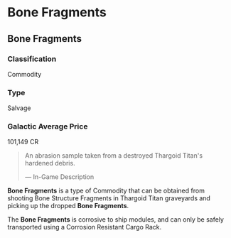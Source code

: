 # Bone Fragments
## Bone Fragments

		

### Classification

Commodity

### Type

Salvage

### Galactic Average Price

101,149 CR

> 
> 
> An abrasion sample taken from a destroyed Thargoid Titan's hardened debris.
> 
> 
> — In-Game Description
> 

**Bone Fragments** is a type of Commodity that can be obtained from shooting Bone Structure Fragments in Thargoid Titan graveyards and picking up the dropped **Bone Fragments**.

The **Bone Fragments** is corrosive to ship modules, and can only be safely transported using a Corrosion Resistant Cargo Rack.